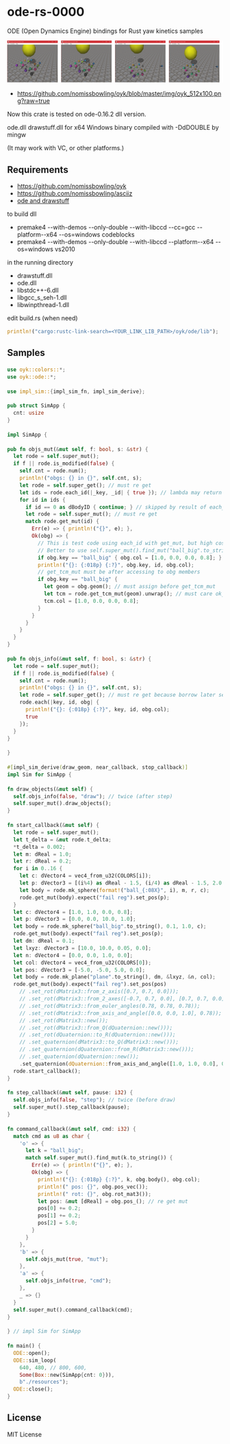 ode-rs-0000
===========

ODE (Open Dynamics Engine) bindings for Rust yaw kinetics samples

[oyk_512x100]: https://github.com/nomissbowling/oyk/blob/master/img/oyk_512x100.png?raw=true
![ODE][oyk_512x100]
 * https://github.com/nomissbowling/oyk/blob/master/img/oyk_512x100.png?raw=true

Now this crate is tested on ode-0.16.2 dll version.

ode.dll drawstuff.dll for x64 Windows binary compiled with -DdDOUBLE by mingw

(It may work with VC, or other platforms.)


Requirements
------------

- [ https://github.com/nomissbowling/oyk ]( https://github.com/nomissbowling/oyk )
- [ https://github.com/nomissbowling/asciiz ]( https://github.com/nomissbowling/asciiz )
- [ ode and drawstuff ]( https://ode.org/ )

to build dll

- premake4 --with-demos --only-double --with-libccd --cc=gcc --platform--x64 --os=windows codeblocks
- premake4 --with-demos --only-double --with-libccd --platform--x64 --os=windows vs2010

in the running directory

- drawstuff.dll
- ode.dll
- libstdc++-6.dll
- libgcc_s_seh-1.dll
- libwinpthread-1.dll


edit build.rs (when need)

```rust
println!("cargo:rustc-link-search=<YOUR_LINK_LIB_PATH>/oyk/ode/lib");
```


Samples
-------

```rust
use oyk::colors::*;
use oyk::ode::*;

use impl_sim::{impl_sim_fn, impl_sim_derive};

pub struct SimApp {
  cnt: usize
}

impl SimApp {

pub fn objs_mut(&mut self, f: bool, s: &str) {
  let rode = self.super_mut();
  if f || rode.is_modified(false) {
    self.cnt = rode.num();
    println!("obgs: {} in {}", self.cnt, s);
    let rode = self.super_get(); // must re get
    let ids = rode.each_id(|_key, _id| { true }); // lambda may return false
    for id in ids {
      if id == 0 as dBodyID { continue; } // skipped by result of each_id
      let rode = self.super_mut(); // must re get
      match rode.get_mut(id) {
        Err(e) => { println!("{}", e); },
        Ok(obg) => {
          // This is test code using each_id with get_mut, but high cost.
          // Better to use self.super_mut().find_mut("ball_big".to_string())
          if obg.key == "ball_big" { obg.col = [1.0, 0.0, 0.0, 0.8]; }
          println!("{}: {:018p} {:?}", obg.key, id, obg.col);
          // get_tcm_mut must be after accessing to obg members
          if obg.key == "ball_big" {
            let geom = obg.geom(); // must assign before get_tcm_mut
            let tcm = rode.get_tcm_mut(geom).unwrap(); // must care ok_or
            tcm.col = [1.0, 0.0, 0.0, 0.8];
          }
        }
      }
    }
  }
}

pub fn objs_info(&mut self, f: bool, s: &str) {
  let rode = self.super_mut();
  if f || rode.is_modified(false) {
    self.cnt = rode.num();
    println!("obgs: {} in {}", self.cnt, s);
    let rode = self.super_get(); // must re get because borrow later self.cnt
    rode.each(|key, id, obg| {
      println!("{}: {:018p} {:?}", key, id, obg.col);
      true
    });
  }
}

}

#[impl_sim_derive(draw_geom, near_callback, stop_callback)]
impl Sim for SimApp {

fn draw_objects(&mut self) {
  self.objs_info(false, "draw"); // twice (after step)
  self.super_mut().draw_objects();
}

fn start_callback(&mut self) {
  let rode = self.super_mut();
  let t_delta = &mut rode.t_delta;
  *t_delta = 0.002;
  let m: dReal = 1.0;
  let r: dReal = 0.2;
  for i in 0..16 {
    let c: dVector4 = vec4_from_u32(COLORS[i]);
    let p: dVector3 = [(i%4) as dReal - 1.5, (i/4) as dReal - 1.5, 2.0, 1.0];
    let body = rode.mk_sphere(format!("ball_{:08X}", i), m, r, c);
    rode.get_mut(body).expect("fail reg").set_pos(p);
  }
  let c: dVector4 = [1.0, 1.0, 0.0, 0.8];
  let p: dVector3 = [0.0, 0.0, 10.0, 1.0];
  let body = rode.mk_sphere("ball_big".to_string(), 0.1, 1.0, c);
  rode.get_mut(body).expect("fail reg").set_pos(p);
  let dm: dReal = 0.1;
  let lxyz: dVector3 = [10.0, 10.0, 0.05, 0.0];
  let n: dVector4 = [0.0, 0.0, 1.0, 0.0];
  let col: dVector4 = vec4_from_u32(COLORS[0]);
  let pos: dVector3 = [-5.0, -5.0, 5.0, 0.0];
  let body = rode.mk_plane("plane".to_string(), dm, &lxyz, &n, col);
  rode.get_mut(body).expect("fail reg").set_pos(pos)
    // .set_rot(dMatrix3::from_z_axis([0.7, 0.7, 0.0]));
    // .set_rot(dMatrix3::from_2_axes([-0.7, 0.7, 0.0], [0.7, 0.7, 0.0]));
    // .set_rot(dMatrix3::from_euler_angles(0.78, 0.78, 0.78));
    // .set_rot(dMatrix3::from_axis_and_angle([0.0, 0.0, 1.0], 0.78));
    // .set_rot(dMatrix3::new());
    // .set_rot(dMatrix3::from_Q(dQuaternion::new()));
    // .set_rot(dQuaternion::to_R(dQuaternion::new()));
    // .set_quaternion(dMatrix3::to_Q(dMatrix3::new()));
    // .set_quaternion(dQuaternion::from_R(dMatrix3::new()));
    // .set_quaternion(dQuaternion::new());
    .set_quaternion(dQuaternion::from_axis_and_angle([1.0, 1.0, 0.0], 0.78));
  rode.start_callback();
}

fn step_callback(&mut self, pause: i32) {
  self.objs_info(false, "step"); // twice (before draw)
  self.super_mut().step_callback(pause);
}

fn command_callback(&mut self, cmd: i32) {
  match cmd as u8 as char {
    'o' => {
      let k = "ball_big";
      match self.super_mut().find_mut(k.to_string()) {
        Err(e) => { println!("{}", e); },
        Ok(obg) => {
          println!("{}: {:018p} {:?}", k, obg.body(), obg.col);
          println!(" pos: {}", obg.pos_vec());
          println!(" rot: {}", obg.rot_mat3());
          let pos: &mut [dReal] = obg.pos_(); // re get mut
          pos[0] += 0.2;
          pos[1] += 0.2;
          pos[2] = 5.0;
        }
      }
    },
    'b' => {
      self.objs_mut(true, "mut");
    },
    'a' => {
      self.objs_info(true, "cmd");
    },
    _ => {}
  }
  self.super_mut().command_callback(cmd);
}

} // impl Sim for SimApp

fn main() {
  ODE::open();
  ODE::sim_loop(
    640, 480, // 800, 600,
    Some(Box::new(SimApp{cnt: 0})),
    b"./resources");
  ODE::close();
}
```


License
-------

MIT License

